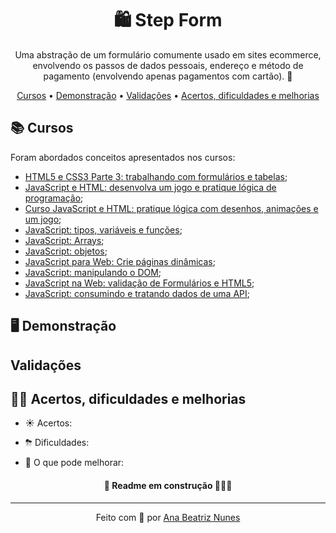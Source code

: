 <h1 align="center">🛍 Step Form</h1>

<p align="center">
  Uma abstração de um formulário comumente usado em sites ecommerce, envolvendo os passos de dados pessoais, endereço e método de pagamento (envolvendo apenas pagamentos com cartão). 🛒
</p>

<p align="center">
 <a href="#books-cursos">Cursos</a> • 
 <a href="#desktop_computer-demonstração">Demonstração</a> •
 <a href="#desk-validações">Validações</a> •
 <a href="#woman_technologist-acertos-dificuldades-e-melhorias">
  Acertos, dificuldades e melhorias
 </a>
</p>

## :books: Cursos

Foram abordados conceitos apresentados nos cursos:

- [HTML5 e CSS3 Parte 3: trabalhando com formulários e tabelas](https://cursos.alura.com.br/course/html5-css3-formularios-tabelas);
- [JavaScript e HTML: desenvolva um jogo e pratique lógica de programação](https://cursos.alura.com.br/course/logica-programacao-javascript-html);
- [Curso JavaScript e HTML: pratique lógica com desenhos, animações e um jogo](https://cursos.alura.com.br/course/logica-programacao-pratica-com-desenho-animacoes-em-jogo);
- [JavaScript: tipos, variáveis e funções](https://cursos.alura.com.br/course/fundamentos-javascript-tipos-variaveis-funcoes);
- [JavaScript: Arrays](https://cursos.alura.com.br/course/fundamentos-javascript-arrays);
- [JavaScript: objetos](https://cursos.alura.com.br/course/fundamentos-javascript-objetos);
- [JavaScript para Web: Crie páginas dinâmicas](hhttps://cursos.alura.com.br/course/javascript-web-paginas-dinamicas);
- [JavaScript: manipulando o DOM](https://cursos.alura.com.br/course/javascript-manipulando-dom);
- [JavaScript na Web: validação de Formulários e HTML5](https://cursos.alura.com.br/course/javascript-web-validacao-formularios-html5);
- [JavaScript: consumindo e tratando dados de uma API](https://cursos.alura.com.br/course/javascript-consumindo-tratando-dados-api);

## :desktop_computer: Demonstração

<!-- <img src="#.gif" alt="gif (imagem que se movimenta) mostrando a aplicação do formulário">
<p>Ou acesse o <a href="#">site</a>.</p> -->

## Validações


## :woman_technologist: Acertos, dificuldades e melhorias

- ☀️ Acertos: 
  

- ⛈ Dificuldades:
  

- 🌈 O que pode melhorar:
  
<h4 align="center">🚧 Readme em construção 👷🏻‍♀️</h4>

<hr>

<p align="center">
  Feito com 💜 por
  <a align="center" href="https://www.linkedin.com/in/ana-beatriz-nunes/">
    Ana Beatriz Nunes
  </a>
</p>